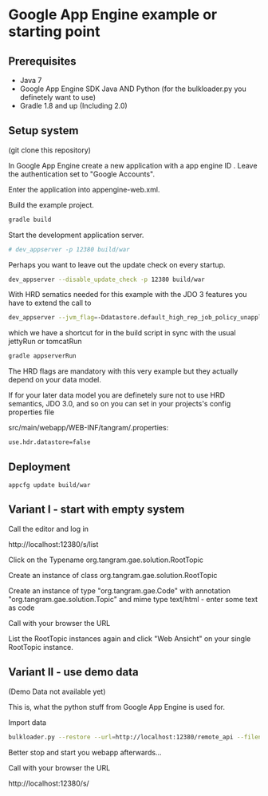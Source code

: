 Google App Engine example or starting point
===========================================

Prerequisites
-------------

* Java 7
* Google App Engine SDK Java AND Python (for the bulkloader.py you definetely want to use)
* Gradle 1.8 and up (Including 2.0)

Setup system
------------

(git clone this repository)

In Google App Engine create a new application with a app engine ID <aeid>. Leave the authentication set to "Google Accounts".

Enter the application <aeid> into appengine-web.xml.

Build the example project.

```bash
gradle build
```

Start the development application server.

```bash
# dev_appserver -p 12380 build/war
```

Perhaps you want to leave out the update check on every startup.

```bash
dev_appserver --disable_update_check -p 12380 build/war
```

With HRD sematics needed for this example with the JDO 3 features you have to extend the call to

```bash
dev_appserver --jvm_flag=-Ddatastore.default_high_rep_job_policy_unapplied_job_pct=1  -p 12380 build/war
```

which we have a shortcut for in the build script in sync with the usual jettyRun or tomcatRun

```bash
gradle appserverRun
```

The HRD flags are mandatory with this very example but they actually depend on your data model.

If for your later data model you are definetely sure not to use HRD semantics, JDO 3.0, and so on you can set in your projects's config properties file

src/main/webapp/WEB-INF/tangram/<application>.properties:
```
use.hdr.datastore=false
```

Deployment
----------

```
appcfg update build/war
```


Variant I - start with empty system
-----------------------------------

Call the editor and log in

http://localhost:12380/s/list

Click on the Typename org.tangram.gae.solution.RootTopic

Create an instance of class org.tangram.gae.solution.RootTopic

Create an instance of type "org.tangram.gae.Code" with annotation "org.tangram.gae.solution.Topic" and mime type text/html - enter some text as code 

Call with your browser the URL

List the RootTopic instances again and click "Web Ansicht" on your single RootTopic instance.


Variant II - use demo data
--------------------------

(Demo Data not available yet)

This is, what the python stuff from Google App Engine is used for.

Import data

```bash
bulkloader.py --restore --url=http://localhost:12380/remote_api --filename=gae-example.db
```

Better stop and start you webapp afterwards...

Call with your browser the URL

http://localhost:12380/s/
